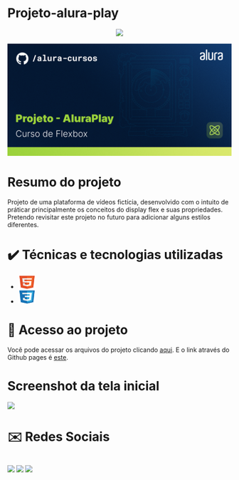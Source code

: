 # Projeto-alura-play

<p align="center">
<img src="http://img.shields.io/static/v1?label=STATUS&message=EM%20DESENVOLVIMENTO&color=GREEN&style=for-the-badge"/>
</p>

<img src="img/Capa-alura-play.png" alt="Capa projeto Alura Play">

# Resumo do projeto

Projeto de uma plataforma de vídeos fictícia, desenvolvido com o intuito de práticar principalmente os conceitos do display flex e suas propriedades. Pretendo revisitar este projeto no futuro para adicionar alguns estilos diferentes.

# ✔️ Técnicas e tecnologias utilizadas

- <img alt="HTML" height="30" width="40" src="https://raw.githubusercontent.com/devicons/devicon/master/icons/html5/html5-original.svg">
- <img alt="CSS" height="30" width="40" src="https://raw.githubusercontent.com/devicons/devicon/master/icons/css3/css3-original.svg">

# 📁 Acesso ao projeto

Você pode acessar os arquivos do projeto clicando [aqui](https://github.com/mvergara94/projeto-alura-play/find/main). E o link através do Github pages é [este](https://mvergara94.github.io/projeto-alura-play/).

# Screenshot da tela inicial
<img src="https://i.imgur.com/VNcDJkG.png">
 

<br>




# ✉️ Redes Sociais

<br>
<div> 
 <a href="https://www.linkedin.com/in/mario-henrique-cardoso-vergara-669a43210" target="_blank"> 
 <img src="https://img.shields.io/badge/-LinkedIn-%230077B5?style=for-the-badge&logo=linkedin&logoColor=white" target="_blank"></a> 
  <a href = "mailto:mariovergaralorena@gmail.com"><img src="https://img.shields.io/badge/-Gmail-%23333?style=for-the-badge&logo=gmail&logoColor=white" target="_blank"></a>
  <a href="https://instagram.com/vergara.m94" target="_blank"><img src="https://img.shields.io/badge/-Instagram-%23E4405F?style=for-the-badge&logo=instagram&logoColor=white" target="_blank"></a> 

  
 


</div>
